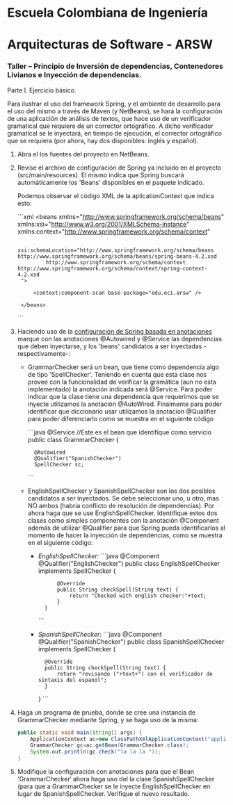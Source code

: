 # Escuela Colombiana de Ingeniería
# Arquitecturas de Software - ARSW
### Taller – Principio de Inversión de dependencias, Contenedores Livianos e Inyección de dependencias.

Parte I. Ejercicio básico.

Para ilustrar el uso del framework Spring, y el ambiente de desarrollo para el uso del mismo a través de Maven (y NetBeans), se hará la configuración de una aplicación de análisis de textos, que hace uso de un verificador gramatical que requiere de un corrector ortográfico. A dicho verificador gramatical se le inyectará, en tiempo de ejecución, el corrector ortográfico que se requiera (por ahora, hay dos disponibles: inglés y español).

1. Abra el los fuentes del proyecto en NetBeans.


2. Revise el archivo de configuración de Spring ya incluido en el proyecto (src/main/resources). El mismo indica que Spring buscará automáticamente los 'Beans' disponibles en el paquete indicado.

	Podemos observar el código XML de la aplicationContext que indica esto: 
	
	´´´xml
		<?xml version="1.0" encoding="UTF-8"?>
		<beans xmlns="http://www.springframework.org/schema/beans"
      		 	xmlns:xsi="http://www.w3.org/2001/XMLSchema-instance"
       			xmlns:context="http://www.springframework.org/schema/context"

       			xsi:schemaLocation="http://www.springframework.org/schema/beans http://www.springframework.org/schema/beans/spring-beans-4.2.xsd
          		http://www.springframework.org/schema/context http://www.springframework.org/schema/context/spring-context-4.2.xsd
		">

   			<context:component-scan base-package="edu.eci.arsw" />
    
		</beans>
	´´´

3. Haciendo uso de la [configuración de Spring basada en anotaciones](https://docs.spring.io/spring-boot/docs/current/reference/html/using-boot-spring-beans-and-dependency-injection.html) marque con las anotaciones @Autowired y @Service las dependencias que deben inyectarse, y los 'beans' candidatos a ser inyectadas -respectivamente-:

	* GrammarChecker será un bean, que tiene como dependencia algo de tipo 'SpellChecker'.
		Teniendo en cuenta que esta clase nos provee con la funcionalidad de verificar la gramática (aun no esta implementado) la anotación indicada será
		@Service. Para poder indicar que la clase tiene una dependencia que requerimos que se inyecte utilizamos la anotación @AutoWired. Finalmente 
		para poder identificar que diccionario usar utilizamos la anotacion @Qualifier para poder diferenciarlo como se muestra en el siguiente código

		´´´java
			@Service //Este es el bean que identifique como servicio 
			public class GrammarChecker {

			@Autowired
			@Qualifier("SpanishChecker")
			SpellChecker sc;
		´´´

	* EnglishSpellChecker y SpanishSpellChecker son los dos posibles candidatos a ser inyectados. Se debe seleccionar uno, u otro, mas NO ambos (habría conflicto de resolución de dependencias). Por ahora haga que se use EnglishSpellChecker.
		Identifique estos dos clases como simples componentes con la anotación @Component además de utilizar @Qualifier para que Spring pueda identificarlos al momento de hacer la inyección de dependencias, como se muestra en el siguiente código: 

		- *EnglishSpellChecker:*
			´´´java
				@Component
				@Qualifier("EnglishChecker")
				public class EnglishSpellChecker implements SpellChecker {

					@Override
					public String checkSpell(String text) {		
						return "Checked with english checker:"+text;
					}	
				}
			´´´

		- *SpanishSpellChecker:*
		´´´java
			@Component
			@Qualifier("SpanishChecker")
			public class SpanishSpellChecker implements SpellChecker {

				@Override
				public String checkSpell(String text) {
					return "revisando ("+text+") con el verificador de sintaxis del espanol";           
				}
			}
		´´´
5.	Haga un programa de prueba, donde se cree una instancia de GrammarChecker mediante Spring, y se haga uso de la misma:

	```java
	public static void main(String[] args) {
		ApplicationContext ac=new ClassPathXmlApplicationContext("applicationContext.xml");
		GrammarChecker gc=ac.getBean(GrammarChecker.class);
		System.out.println(gc.check("la la la "));
	}
	```
	
6.	Modifique la configuración con anotaciones para que el Bean ‘GrammarChecker‘ ahora haga uso del  la clase SpanishSpellChecker (para que a GrammarChecker se le inyecte EnglishSpellChecker en lugar de  SpanishSpellChecker. Verifique el nuevo resultado.